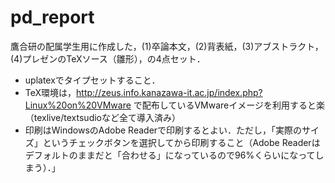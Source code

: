 # pd_report

鷹合研の配属学生用に作成した，(1)卒論本文，(2)背表紙，(3)アブストラクト，(4)プレゼンのTeXソース（雛形），の4点セット．
- uplatexでタイプセットすること．
- TeX環境は，http://zeus.info.kanazawa-it.ac.jp/index.php?Linux%20on%20VMware で配布しているVMwareイメージを利用すると楽（texlive/textsudioなど全て導入済み）
- 印刷はWindowsのAdobe Readerで印刷するとよい．ただし，「実際のサイズ」というチェックボタンを選択してから印刷すること（Adobe Readerはデフォルトのままだと「合わせる」になっているので96%くらいになってしまう）．」
